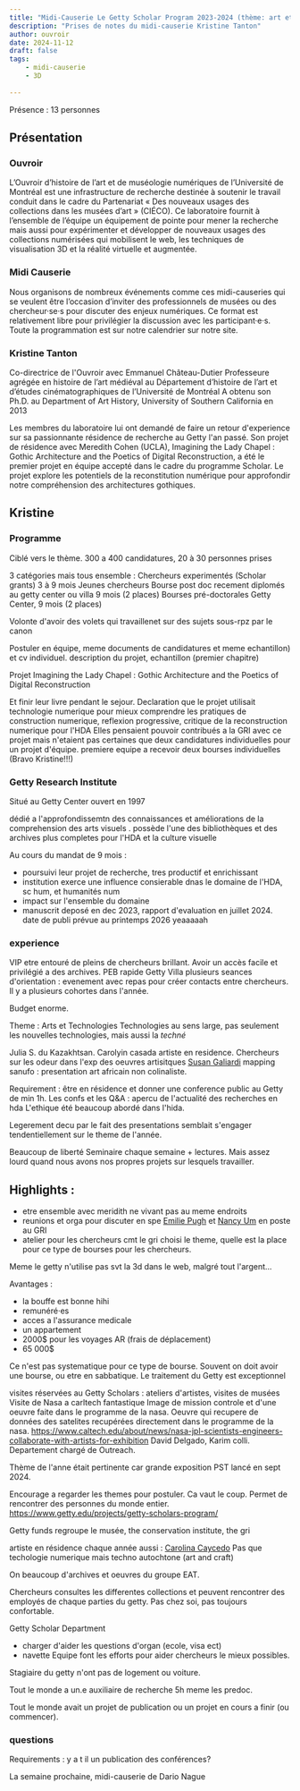 ```yaml
---
title: "Midi-Causerie Le Getty Scholar Program 2023-2024 (thème: art et technologie) de Kristine Tanton"
description: "Prises de notes du midi-causerie Kristine Tanton"
author: ouvroir
date: 2024-11-12
draft: false
tags:
    - midi-causerie
    - 3D
    
---
```

Présence : 13 personnes

## Présentation 
### Ouvroir
L’Ouvroir d’histoire de l’art et de muséologie numériques de l’Université de Montréal est une infrastructure de recherche destinée à soutenir le travail conduit dans le cadre du Partenariat « Des nouveaux usages des collections dans les musées d’art » (CIÉCO). Ce laboratoire fournit à l’ensemble de l’équipe un équipement de pointe pour mener la recherche mais aussi pour expérimenter et développer de nouveaux usages des collections numérisées qui mobilisent le web, les techniques de visualisation 3D et la réalité virtuelle et augmentée.

### Midi Causerie
Nous organisons de nombreux événements comme ces midi-causeries qui se veulent être l’occasion d’inviter des professionnels de musées ou des chercheur·se·s pour discuter des enjeux numériques. Ce format est relativement libre pour privilégier la discussion avec les participant·e·s.
Toute la programmation est sur notre calendrier sur notre site. 

### Kristine Tanton
Co-directrice de l'Ouvroir avec Emmanuel Château-Dutier
Professeure agrégée en histoire de l’art médiéval au Département d’histoire de l’art et d’études cinématographiques de l’Université de Montréal 
A obtenu son Ph.D. au Department of Art History, University of Southern California en 2013

Les membres du laboratoire lui ont demandé de faire un retour d'experience sur sa passionnante résidence de recherche au Getty l'an passé. 
Son projet de résidence avec Meredith Cohen (UCLA), Imagining the Lady Chapel : Gothic Architecture and the Poetics of Digital Reconstruction, a été le premier projet en équipe accepté dans le cadre du programme Scholar. Le projet explore les potentiels de la reconstitution numérique pour approfondir notre compréhension des architectures gothiques.


## Kristine

### Programme 
Ciblé vers le thème. 
300 a 400 candidatures, 20 à 30 personnes prises 

3 catégories mais tous ensemble : 
Chercheurs experimentés (Scholar grants) 3 à 9 mois 
Jeunes chercheurs Bourse post doc recement diplomés au getty center ou villa 9 mois (2 places)
Bourses pré-doctorales Getty Center, 9 mois (2 places)

Volonte d'avoir des volets qui travaillenet sur des sujets sous-rpz par le canon 

Postuler en équipe, meme documents de candidatures et meme echantillon) et cv individuel. 
description du projet, echantillon (premier chapitre)

Projet Imagining the Lady Chapel : Gothic Architecture and the Poetics of Digital Reconstruction

Et finir leur livre pendant le sejour. Declaration que le projet utilisait technologie numerique pour mieux comprendre les pratiques de construction numerique, reflexion progressive, critique de la reconstruction numerique pour l'HDA 
Elles pensaient pouvoir contribués a la GRI avec ce projet mais n'etaient pas certaines que deux candidatures individuelles pour un projet d'équipe. 
premiere equipe a recevoir deux bourses individuelles (Bravo Kristine!!!)

### Getty Research Institute 
Situé au Getty Center ouvert en 1997

dédié a l'approfondissemtn des connaissances et améliorations de la comprehension des arts visuels . 
possède l'une des bibliothèques et des archives plus completes pour l'HDA et la culture visuelle 


Au cours du mandat de 9 mois : 
- poursuivi leur projet de recherche, tres productif et enrichissant 
- institution exerce une influence consierable dnas le domaine de l'HDA, sc hum, et humanités num
- impact sur l'ensemble du domaine 
- manuscrit deposé en dec 2023, rapport d'evaluation en juillet 2024. date de publi prévue au printemps 2026
yeaaaaah 


### experience
VIP etre entouré de pleins de chercheurs brillant. 
Avoir un accès facile et privilégié a des archives. PEB rapide
Getty Villa plusieurs seances d'orientation : evenement avec repas pour créer contacts entre chercheurs. 
Il y a plusieurs cohortes dans l'année. 

Budget enorme. 

Theme : Arts et Technologies 
Technologies au sens large, pas seulement les nouvelles technologies, mais aussi la _techné_

Julia S. du Kazakhtsan. 
Carolyin casada artiste en residence. 
Chercheurs sur les odeur dans l'exp des oeuvres artisitques
[Susan Galiardi](https://arthistory.emory.edu/people/bios/gagliardi-susan-elizabeth.html) mapping sanufo : presentation art africain non colinaliste. 

Requirement : être en résidence et donner une conference public au Getty de min 1h. 
Les confs et les Q&A : apercu de l'actualité des recherches en hda 
L'ethique été beaucoup abordé dans l'hida. 

Legerement decu par le fait des presentations semblait s'engager tendentiellement sur le theme de l'année. 

Beaucoup de liberté
Seminaire chaque semaine + lectures. Mais assez lourd quand nous avons nos propres projets sur lesquels travailler. 


## Highlights : 
- etre ensemble avec meridith ne vivant pas au meme endroits
- reunions et orga pour discuter
en spe [Emilie Pugh](https://www.glamatsydney.org/post/emily-pugh-digital-art-history-at-the-getty-research-institute) et [Nancy Um](https://nancyum.com/) en poste au GRI
- atelier pour les chercheurs
cmt le gri choisi le theme, quelle est la place pour ce type de bourses pour les chercheurs. 


Meme le getty n'utilise pas svt la 3d dans le web, malgré tout l'argent... 

Avantages : 
- la bouffe est bonne hihi 
- remunéré·es
- acces a l'assurance medicale 
- un appartement
- 2000$ pour les voyages AR (frais de déplacement)
- 65 000$ 

Ce n'est pas systematique pour ce type de bourse. Souvent on doit avoir une bourse, ou etre en sabbatique. 
Le traitement du Getty est exceptionnel

visites réservées au Getty Scholars : ateliers d'artistes, visites de musées
Visite de Nasa a carltech fantastique
Image de mission controle et d'une oeuvre faite dans le programme de la nasa. Oeuvre qui recupere de données des satelites recupérées directement dans le programme de la nasa. https://www.caltech.edu/about/news/nasa-jpl-scientists-engineers-collaborate-with-artists-for-exhibition
David Delgado, Karim colli. Departement chargé de Outreach. 

Thème de l'anne était pertinente car grande exposition PST lancé en sept 2024.

Encourage a regarder les themes pour postuler. Ca vaut le coup. 
Permet de rencontrer des personnes du monde entier. 
https://www.getty.edu/projects/getty-scholars-program/

Getty funds regroupe le musée, the conservation institute, the gri

artiste en résidence chaque année aussi : [Carolina Caycedo](http://carolinacaycedo.com/)
Pas que techologie numerique mais techno autochtone (art and craft)

On beaucoup d'archives et oeuvres du groupe EAT. 

Chercheurs consultes les differentes collections et peuvent rencontrer des employés de chaque parties du getty. 
Pas chez soi, pas toujours confortable. 

Getty Scholar Department 
- charger d'aider les questions d'organ (ecole, visa ect)
- navette 
Equipe font les efforts pour aider chercheurs le mieux possibles. 

Stagiaire du getty n'ont pas de logement ou voiture. 

Tout le monde a un.e auxiliaire de recherche 5h meme les predoc. 

Tout le monde avait un projet de publication ou un projet en cours a finir (ou commencer). 

### questions
Requirements : y a t il un publication des conférences? 


La semaine prochaine, midi-causerie de Dario Nague